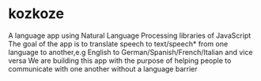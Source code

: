 # kozkoze
A language app using Natural Language Processing libraries of JavaScript The goal of the app is to translate speech to text/speech* from one language to another,e.g English to German/Spanish/French/Italian and vice versa We are building this app with the purpose of helping people to communicate with one another without a language barrier
